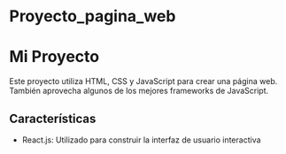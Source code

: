 # Proyecto_pagina_web
# Mi Proyecto

Este proyecto utiliza HTML, CSS y JavaScript para crear una página web. También aprovecha algunos de los mejores frameworks de JavaScript.

## Características
- React.js: Utilizado para construir la interfaz de usuario interactiva 
